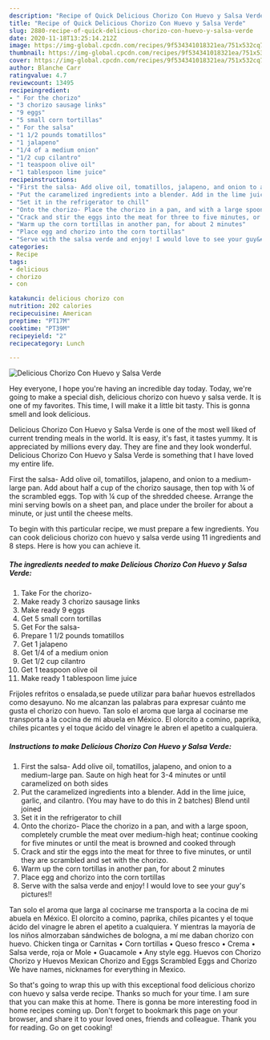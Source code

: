 ```yaml
---
description: "Recipe of Quick Delicious Chorizo Con Huevo y Salsa Verde"
title: "Recipe of Quick Delicious Chorizo Con Huevo y Salsa Verde"
slug: 2880-recipe-of-quick-delicious-chorizo-con-huevo-y-salsa-verde
date: 2020-11-18T13:25:14.212Z
image: https://img-global.cpcdn.com/recipes/9f534341018321ea/751x532cq70/delicious-chorizo-con-huevo-y-salsa-verde-recipe-main-photo.jpg
thumbnail: https://img-global.cpcdn.com/recipes/9f534341018321ea/751x532cq70/delicious-chorizo-con-huevo-y-salsa-verde-recipe-main-photo.jpg
cover: https://img-global.cpcdn.com/recipes/9f534341018321ea/751x532cq70/delicious-chorizo-con-huevo-y-salsa-verde-recipe-main-photo.jpg
author: Blanche Carr
ratingvalue: 4.7
reviewcount: 13495
recipeingredient:
- " For the chorizo"
- "3 chorizo sausage links"
- "9 eggs"
- "5 small corn tortillas"
- " For the salsa"
- "1 1/2 pounds tomatillos"
- "1 jalapeno"
- "1/4 of a medium onion"
- "1/2 cup cilantro"
- "1 teaspoon olive oil"
- "1 tablespoon lime juice"
recipeinstructions:
- "First the salsa- Add olive oil, tomatillos, jalapeno, and onion to a medium-large pan. Saute on high heat for 3-4 minutes or until caramelized on both sides"
- "Put the caramelized ingredients into a blender. Add in the lime juice, garlic, and cilantro. (You may have to do this in 2 batches) Blend until joined"
- "Set it in the refrigerator to chill"
- "Onto the chorizo- Place the chorizo in a pan, and with a large spoon, completely crumble the meat over medium-high heat; continue cooking for five minutes or until the meat is browned and cooked through"
- "Crack and stir the eggs into the meat for three to five minutes, or until they are scrambled and set with the chorizo."
- "Warm up the corn tortillas in another pan, for about 2 minutes"
- "Place egg and chorizo into the corn tortillas"
- "Serve with the salsa verde and enjoy! I would love to see your guy&#39;s pictures!!"
categories:
- Recipe
tags:
- delicious
- chorizo
- con

katakunci: delicious chorizo con 
nutrition: 202 calories
recipecuisine: American
preptime: "PT17M"
cooktime: "PT39M"
recipeyield: "2"
recipecategory: Lunch

---
```



![Delicious Chorizo Con Huevo y Salsa Verde](https://img-global.cpcdn.com/recipes/9f534341018321ea/751x532cq70/delicious-chorizo-con-huevo-y-salsa-verde-recipe-main-photo.jpg)

Hey everyone, I hope you're having an incredible day today. Today, we're going to make a special dish, delicious chorizo con huevo y salsa verde. It is one of my favorites. This time, I will make it a little bit tasty. This is gonna smell and look delicious.

Delicious Chorizo Con Huevo y Salsa Verde is one of the most well liked of current trending meals in the world. It is easy, it's fast, it tastes yummy. It is appreciated by millions every day. They are fine and they look wonderful. Delicious Chorizo Con Huevo y Salsa Verde is something that I have loved my entire life.

First the salsa- Add olive oil, tomatillos, jalapeno, and onion to a medium-large pan. Add about half a cup of the chorizo sausage, then top with ¼ of the scrambled eggs. Top with ¼ cup of the shredded cheese. Arrange the mini serving bowls on a sheet pan, and place under the broiler for about a minute, or just until the cheese melts.


To begin with this particular recipe, we must prepare a few ingredients. You can cook delicious chorizo con huevo y salsa verde using 11 ingredients and 8 steps. Here is how you can achieve it.

<!--inarticleads1-->

##### The ingredients needed to make Delicious Chorizo Con Huevo y Salsa Verde:

1. Take  For the chorizo-
1. Make ready 3 chorizo sausage links
1. Make ready 9 eggs
1. Get 5 small corn tortillas
1. Get  For the salsa-
1. Prepare 1 1/2 pounds tomatillos
1. Get 1 jalapeno
1. Get 1/4 of a medium onion
1. Get 1/2 cup cilantro
1. Get 1 teaspoon olive oil
1. Make ready 1 tablespoon lime juice


Frijoles refritos o ensalada,se puede utilizar para bañar huevos estrellados como desayuno. No me alcanzan las palabras para expresar cuánto me gusta el chorizo con huevo. Tan solo el aroma que larga al cocinarse me transporta a la cocina de mi abuela en México. El olorcito a comino, paprika, chiles picantes y el toque ácido del vinagre le abren el apetito a cualquiera. 

<!--inarticleads2-->

##### Instructions to make Delicious Chorizo Con Huevo y Salsa Verde:

1. First the salsa- Add olive oil, tomatillos, jalapeno, and onion to a medium-large pan. Saute on high heat for 3-4 minutes or until caramelized on both sides
1. Put the caramelized ingredients into a blender. Add in the lime juice, garlic, and cilantro. (You may have to do this in 2 batches) Blend until joined
1. Set it in the refrigerator to chill
1. Onto the chorizo- Place the chorizo in a pan, and with a large spoon, completely crumble the meat over medium-high heat; continue cooking for five minutes or until the meat is browned and cooked through
1. Crack and stir the eggs into the meat for three to five minutes, or until they are scrambled and set with the chorizo.
1. Warm up the corn tortillas in another pan, for about 2 minutes
1. Place egg and chorizo into the corn tortillas
1. Serve with the salsa verde and enjoy! I would love to see your guy&#39;s pictures!!


Tan solo el aroma que larga al cocinarse me transporta a la cocina de mi abuela en México. El olorcito a comino, paprika, chiles picantes y el toque ácido del vinagre le abren el apetito a cualquiera. Y mientras la mayoría de los niños almorzaban sándwiches de bologna, a mí me daban chorizo con huevo. Chicken tinga or Carnitas • Corn tortillas • Queso fresco • Crema • Salsa verde, roja or Mole • Guacamole • Any style egg. Huevos con Chorizo Chorizo y Huevos Mexican Chorizo and Eggs Scrambled Eggs and Chorizo We have names, nicknames for everything in Mexico. 

So that's going to wrap this up with this exceptional food delicious chorizo con huevo y salsa verde recipe. Thanks so much for your time. I am sure that you can make this at home. There is gonna be more interesting food in home recipes coming up. Don't forget to bookmark this page on your browser, and share it to your loved ones, friends and colleague. Thank you for reading. Go on get cooking!
